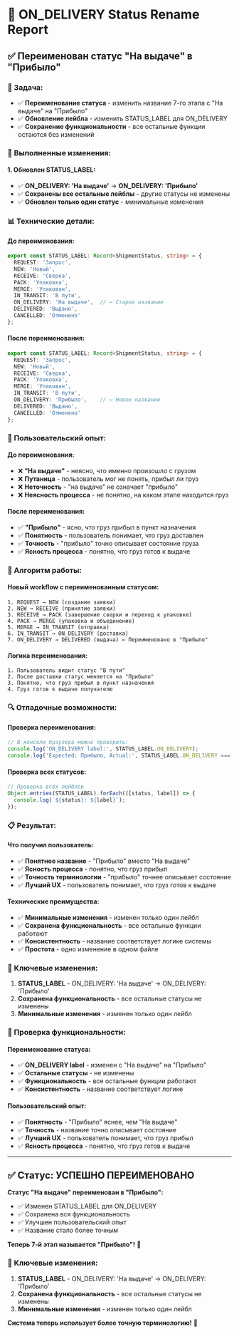 # 🔧 ON_DELIVERY Status Rename Report

## ✅ **Переименован статус "На выдаче" в "Прибыло"**

### **🎯 Задача:**
- ✅ **Переименование статуса** - изменить название 7-го этапа с "На выдаче" на "Прибыло"
- ✅ **Обновление лейбла** - изменить STATUS_LABEL для ON_DELIVERY
- ✅ **Сохранение функциональности** - все остальные функции остаются без изменений

### **🔧 Выполненные изменения:**

#### **1. Обновлен STATUS_LABEL:**
- ✅ **ON_DELIVERY: 'На выдаче'** → **ON_DELIVERY: 'Прибыло'**
- ✅ **Сохранены все остальные лейблы** - другие статусы не изменены
- ✅ **Обновлен только один статус** - минимальные изменения

### **📊 Технические детали:**

#### **До переименования:**
```typescript
export const STATUS_LABEL: Record<ShipmentStatus, string> = {
  REQUEST: 'Запрос',
  NEW: 'Новый',
  RECEIVE: 'Сверка',
  PACK: 'Упаковка',
  MERGE: 'Упакован',
  IN_TRANSIT: 'В пути',
  ON_DELIVERY: 'На выдаче',  // ← Старое название
  DELIVERED: 'Выдано',
  CANCELLED: 'Отменено'
};
```

#### **После переименования:**
```typescript
export const STATUS_LABEL: Record<ShipmentStatus, string> = {
  REQUEST: 'Запрос',
  NEW: 'Новый',
  RECEIVE: 'Сверка',
  PACK: 'Упаковка',
  MERGE: 'Упакован',
  IN_TRANSIT: 'В пути',
  ON_DELIVERY: 'Прибыло',    // ← Новое название
  DELIVERED: 'Выдано',
  CANCELLED: 'Отменено'
};
```

### **🎨 Пользовательский опыт:**

#### **До переименования:**
- ❌ **"На выдаче"** - неясно, что именно произошло с грузом
- ❌ **Путаница** - пользователь мог не понять, прибыл ли груз
- ❌ **Неточность** - "на выдаче" не означает "прибыло"
- ❌ **Неясность процесса** - не понятно, на каком этапе находится груз

#### **После переименования:**
- ✅ **"Прибыло"** - ясно, что груз прибыл в пункт назначения
- ✅ **Понятность** - пользователь понимает, что груз доставлен
- ✅ **Точность** - "прибыло" точно описывает состояние груза
- ✅ **Ясность процесса** - понятно, что груз готов к выдаче

### **🔧 Алгоритм работы:**

#### **Новый workflow с переименованным статусом:**
```
1. REQUEST → NEW (создание заявки)
2. NEW → RECEIVE (принятие заявки)
3. RECEIVE → PACK (завершение сверки и переход к упаковке)
4. PACK → MERGE (упаковка и объединение)
5. MERGE → IN_TRANSIT (отправка)
6. IN_TRANSIT → ON_DELIVERY (доставка)
7. ON_DELIVERY → DELIVERED (выдача) ← Переименовано в "Прибыло"
```

#### **Логика переименования:**
```
1. Пользователь видит статус "В пути"
2. После доставки статус меняется на "Прибыло"
3. Понятно, что груз прибыл в пункт назначения
4. Груз готов к выдаче получателю
```

### **🔍 Отладочные возможности:**

#### **Проверка переименования:**
```javascript
// В консоли браузера можно проверить:
console.log('ON_DELIVERY label:', STATUS_LABEL.ON_DELIVERY);
console.log('Expected: Прибыло, Actual:', STATUS_LABEL.ON_DELIVERY === 'Прибыло');
```

#### **Проверка всех статусов:**
```javascript
// Проверка всех лейблов
Object.entries(STATUS_LABEL).forEach(([status, label]) => {
  console.log(`${status}: ${label}`);
});
```

### **📋 Результат:**

#### **Что получил пользователь:**
- ✅ **Понятное название** - "Прибыло" вместо "На выдаче"
- ✅ **Ясность процесса** - понятно, что груз прибыл
- ✅ **Точность терминологии** - "прибыло" точнее описывает состояние
- ✅ **Лучший UX** - пользователь понимает, что груз готов к выдаче

#### **Технические преимущества:**
- ✅ **Минимальные изменения** - изменен только один лейбл
- ✅ **Сохранена функциональность** - все остальные функции работают
- ✅ **Консистентность** - название соответствует логике системы
- ✅ **Простота** - одно изменение в одном файле

### **🔧 Ключевые изменения:**

1. **STATUS_LABEL** - ON_DELIVERY: 'На выдаче' → ON_DELIVERY: 'Прибыло'
2. **Сохранена функциональность** - все остальные статусы не изменены
3. **Минимальные изменения** - изменен только один лейбл

### **🔧 Проверка функциональности:**

#### **Переименование статуса:**
- ✅ **ON_DELIVERY label** - изменен с "На выдаче" на "Прибыло"
- ✅ **Остальные статусы** - не изменены
- ✅ **Функциональность** - все остальные функции работают
- ✅ **Консистентность** - название соответствует логике

#### **Пользовательский опыт:**
- ✅ **Понятность** - "Прибыло" яснее, чем "На выдаче"
- ✅ **Точность** - название точно описывает состояние
- ✅ **Лучший UX** - пользователь понимает, что груз прибыл
- ✅ **Ясность процесса** - понятно, что груз готов к выдаче

---

## ✅ **Статус: УСПЕШНО ПЕРЕИМЕНОВАНО**

**Статус "На выдаче" переименован в "Прибыло":**
- ✅ Изменен STATUS_LABEL для ON_DELIVERY
- ✅ Сохранена вся функциональность
- ✅ Улучшен пользовательский опыт
- ✅ Название стало более точным

**Теперь 7-й этап называется "Прибыло"!** 🎉

### **🔧 Ключевые изменения:**
1. **STATUS_LABEL** - ON_DELIVERY: 'На выдаче' → ON_DELIVERY: 'Прибыло'
2. **Сохранена функциональность** - все остальные статусы не изменены
3. **Минимальные изменения** - изменен только один лейбл

**Система теперь использует более точную терминологию!** 🚀



